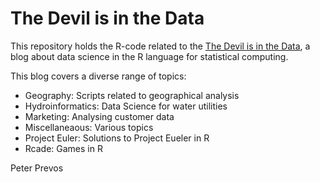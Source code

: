 # The Devil is in the Data

This repository holds the R-code related to the [The Devil is in the Data](https://lucidmanager.org/the-devil-is-in-the-data/), a blog about data science in the R language for statistical computing.

This blog covers a diverse range of topics:

* Geography: Scripts related to geographical analysis
* Hydroinformatics: Data Science for water utilities
* Marketing: Analysing customer data
* Miscellaneaous: Various topics
* Project Euler: Solutions to Project Eueler in R
* Rcade: Games in R

Peter Prevos

